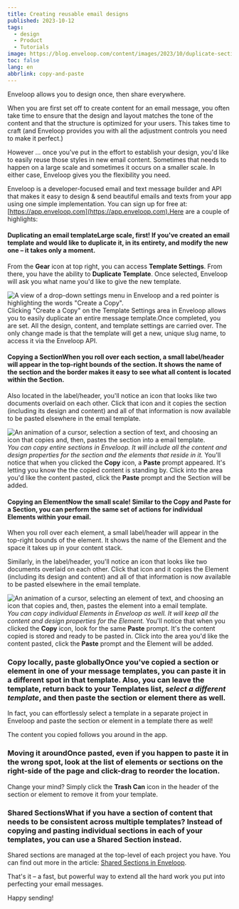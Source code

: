```yaml
---
title: Creating reusable email designs
published: 2023-10-12
tags:
  - design
  - Product
  - Tutorials
image: https://blog.enveloop.com/content/images/2023/10/duplicate-sections.png
toc: false
lang: en
abbrlink: copy-and-paste
---
```


Enveloop allows you to design once, then share everywhere. 

When you are first set off to create content for an email message, you often take time to ensure that the design and layout matches the tone of the content and that the structure is optimized for your users. This takes time to craft (and Enveloop provides you with all the adjustment controls you need to make it perfect.)

However ... once you've put in the effort to establish your design, you'd like to easily reuse those styles in new email content. Sometimes that needs to happen on a large scale and sometimes it occurs on a smaller scale. In either case, Enveloop gives you the flexibility you need. 

Enveloop is a developer-focused email and text message builder and API that makes it easy to design &amp; send beautiful emails and texts from your app using one simple implementation. You can sign up for free at: [https://app.enveloop.com](https://app.enveloop.com).Here are a couple of highlights:

#### Duplicating an email templateLarge scale, first! If you've created an email template and would like to duplicate it, in its entirety, and modify the new one – it takes only a moment.

From the **Gear** icon at top right, you can access **Template Settings**. From there, you have the ability to **Duplicate Template**. Once selected, Enveloop will ask you what name you'd like to give the new template.

![A view of a drop-down settings menu in Enveloop and a red pointer is highlighting the words &quot;Create a Copy&quot;. ](https://blog.enveloop.com/content/images/2023/10/Screenshot-2023-10-10-at-3.55.44-PM-1.png)Clicking "Create a Copy" on the Template Settings area in Enveloop allows you to easily duplicate an entire message template.Once completed, you are set. All the design, content, and template settings are carried over. The only change made is that the template will get a new, unique slug name, to access it via the Enveloop API.

#### Copying a SectionWhen you roll over each section, a small label/header will appear in the top-right bounds of the section. It shows the name of the section and the border makes it easy to see what all content is located within the Section.

Also located in the label/header, you'll notice an icon that looks like two documents overlaid on each other. Click that icon and it copies the section (including its design and content) and all of that information is now available to be pasted elsewhere in the email template.

![An animation of a cursor, selection a section of text, and choosing an icon that copies and, then, pastes the section into a email template.](https://blog.enveloop.com/content/images/2023/10/copy-section-in-enveloop-1.gif)
*You can copy entire sections in Enveloop. It will include all the content and design properties for the section and the elements that reside in it.*
You'll notice that when you clicked the **Copy** icon, a **Paste** prompt appeared. It's letting you know the the copied content is standing by. Click into the area you'd like the content pasted, click the **Paste** prompt and the Section will be added.

#### Copying an ElementNow the small scale! Similar to the **Copy and Paste** for a Section, you can perform the same set of actions for individual Elements within your email.

When you roll over each element, a small label/header will appear in the top-right bounds of the element. It shows the name of the Element and the space it takes up in your content stack.

Similarly, in the label/header, you'll notice an icon that looks like two documents overlaid on each other. Click that icon and it copies the Element (including its design and content) and all of that information is now available to be pasted elsewhere in the email template.

![An animation of a cursor, selecting an element of text, and choosing an icon that copies and, then, pastes the element into a email template.](https://blog.enveloop.com/content/images/2023/10/copy-element-in-enveloop-3.gif)
*You can copy individual Elements in Enveloop as well. It will keep all the content and design properties for the Element.*
You'll notice that when you clicked the **Copy** icon, look for the same **Paste** prompt. It's the content copied is stored and ready to be pasted in. Click into the area you'd like the content pasted, click the **Paste** prompt and the Element will be added.

### Copy locally, paste globallyOnce you've copied a section or element in one of your message templates, you can paste it in a different spot in that template. Also, you can leave the template, return back to your Templates list, *select a different template*, and then paste the section or element there as well.

In fact, you can effortlessly select a template in a separate project in Enveloop and paste the section or element in a template there as well!

The content you copied follows you around in the app.

### Moving it aroundOnce pasted, even if you happen to paste it in the wrong spot, look at the list of elements or sections on the right-side of the page and click-drag to reorder the location.

Change your mind? Simply click the **Trash Can** icon in the header of the section or element to remove it from your template. 

### Shared SectionsWhat if you have a section of content that needs to be consistent across multiple templates? Instead of copying and pasting individual sections in each of your templates, you can use a **Shared Section** instead. 

Shared sections are managed at the top-level of each project you have. You can find out more in the article: [Shared Sections in Enveloop](https://blog.enveloop.com/shared-sections-in-enveloop/).

That's it – a fast, but powerful way to extend all the hard work you put into perfecting your email messages.

Happy sending!
